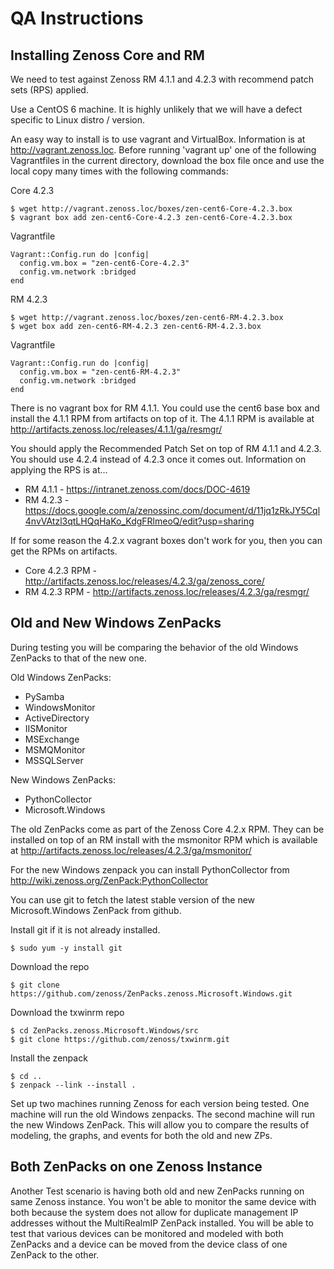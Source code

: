 QA Instructions
===============

Installing Zenoss Core and RM
-----------------------------

We need to test against Zenoss RM 4.1.1 and 4.2.3 with recommend patch sets
(RPS) applied.

Use a CentOS 6 machine. It is highly unlikely that we will have a defect
specific to Linux distro / version.

An easy way to install is to use vagrant and VirtualBox. Information is at
http://vagrant.zenoss.loc. Before running 'vagrant up' one of the following 
Vagrantfiles in the current directory, download the box file once and use the
local copy many times with the following commands:

Core 4.2.3

    $ wget http://vagrant.zenoss.loc/boxes/zen-cent6-Core-4.2.3.box
    $ vagrant box add zen-cent6-Core-4.2.3 zen-cent6-Core-4.2.3.box

Vagrantfile

    Vagrant::Config.run do |config|
      config.vm.box = "zen-cent6-Core-4.2.3"
      config.vm.network :bridged
    end

RM 4.2.3

    $ wget http://vagrant.zenoss.loc/boxes/zen-cent6-RM-4.2.3.box
    $ wget box add zen-cent6-RM-4.2.3 zen-cent6-RM-4.2.3.box

Vagrantfile

    Vagrant::Config.run do |config|
      config.vm.box = "zen-cent6-RM-4.2.3"
      config.vm.network :bridged
    end

There is no vagrant box for RM 4.1.1. You could use the cent6 base box and
install the 4.1.1 RPM from artifacts on top of it. The 4.1.1 RPM is available
at http://artifacts.zenoss.loc/releases/4.1.1/ga/resmgr/

You should apply the Recommended Patch Set on top of RM 4.1.1 and 4.2.3. You
should use 4.2.4 instead of 4.2.3 once it comes out. Information on applying
the RPS is at...

* RM 4.1.1 - https://intranet.zenoss.com/docs/DOC-4619
* RM 4.2.3 - https://docs.google.com/a/zenossinc.com/document/d/11jq1zRkJY5Cql4nvVAtzl3qtLHQqHaKo_KdgFRlmeoQ/edit?usp=sharing

If for some reason the 4.2.x vagrant boxes don't work for you, then you can get
the RPMs on artifacts.

* Core 4.2.3 RPM - http://artifacts.zenoss.loc/releases/4.2.3/ga/zenoss_core/
* RM 4.2.3 RPM - http://artifacts.zenoss.loc/releases/4.2.3/ga/resmgr/

Old and New Windows ZenPacks
----------------------------

During testing you will be comparing the behavior of the old Windows ZenPacks
to that of the new one.

Old Windows ZenPacks:

* PySamba
* WindowsMonitor
* ActiveDirectory
* IISMonitor
* MSExchange
* MSMQMonitor
* MSSQLServer

New Windows ZenPacks:

* PythonCollector
* Microsoft.Windows

The old ZenPacks come as part of the Zenoss Core 4.2.x RPM. They can be
installed on top of an RM install with the msmonitor RPM which is available at
http://artifacts.zenoss.loc/releases/4.2.3/ga/msmonitor/

For the new Windows zenpack you can install PythonCollector from 
http://wiki.zenoss.org/ZenPack:PythonCollector

You can use git to fetch the latest stable version of the new Microsoft.Windows
ZenPack from github.

Install git if it is not already installed.

    $ sudo yum -y install git

Download the repo

    $ git clone https://github.com/zenoss/ZenPacks.zenoss.Microsoft.Windows.git

Download the txwinrm repo

    $ cd ZenPacks.zenoss.Microsoft.Windows/src
    $ git clone https://github.com/zenoss/txwinrm.git

Install the zenpack

    $ cd ..
    $ zenpack --link --install .

Set up two machines running Zenoss for each version being tested. One machine
will run the old Windows zenpacks. The second machine will run the new Windows
ZenPack. This will allow you to compare the results of modeling, the graphs,
and events for both the old and new ZPs.

Both ZenPacks on one Zenoss Instance
------------------------------------

Another Test scenario is having both old and new ZenPacks running on same
Zenoss instance. You won't be able to monitor the same device with both because
the system does not allow for duplicate management IP addresses without the
MultiRealmIP ZenPack installed. You will be able to test that various devices
can be monitored and modeled with both ZenPacks and a device can be moved from
the device class of one ZenPack to the other.
